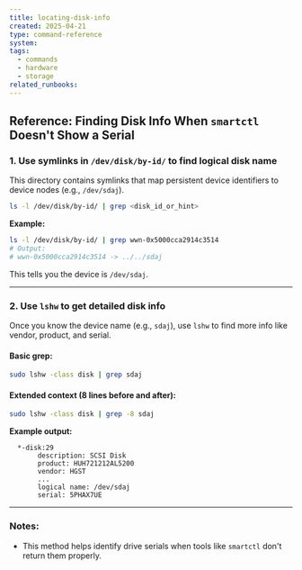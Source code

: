 ```yaml
---
title: locating-disk-info
created: 2025-04-21
type: command-reference
system: 
tags:
  - commands
  - hardware
  - storage
related_runbooks:
---
```


## Reference: Finding Disk Info When `smartctl` Doesn't Show a Serial

### 1. **Use symlinks in `/dev/disk/by-id/` to find logical disk name**

This directory contains symlinks that map persistent device identifiers to device nodes (e.g., `/dev/sdaj`).

```bash
ls -l /dev/disk/by-id/ | grep <disk_id_or_hint>
```

**Example:**

```bash
ls -l /dev/disk/by-id/ | grep wwn-0x5000cca2914c3514
# Output:
# wwn-0x5000cca2914c3514 -> ../../sdaj
```

This tells you the device is `/dev/sdaj`.

---

### 2. **Use `lshw` to get detailed disk info**

Once you know the device name (e.g., `sdaj`), use `lshw` to find more info like vendor, product, and serial.

#### Basic grep:

```bash
sudo lshw -class disk | grep sdaj
```

#### Extended context (8 lines before and after):

```bash
sudo lshw -class disk | grep -8 sdaj
```

**Example output:**

```
  *-disk:29
       description: SCSI Disk
       product: HUH721212AL5200
       vendor: HGST
       ...
       logical name: /dev/sdaj
       serial: 5PHAX7UE
```

---

### Notes:

- This method helps identify drive serials when tools like `smartctl` don't return them properly.
    
